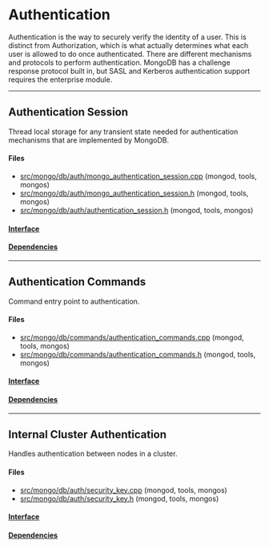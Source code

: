 # Authentication
Authentication is the way to securely verify the identity of a user. This is distinct from Authorization, which is what actually determines what each user is allowed to do once authenticated.  There are different mechanisms and protocols to perform authentication.  MongoDB has a challenge response protocol built in, but SASL and Kerberos authentication support requires the enterprise module.


-------------

## Authentication Session
Thread local storage for any transient state needed for authentication mechanisms that are implemented by MongoDB.

#### Files
- [src/mongo/db/auth/mongo\_authentication\_session.cpp](https://github.com/mongodb/mongo/tree/r2.6.0/src/mongo/db/auth/mongo_authentication_session.cpp)   (mongod, tools, mongos)
- [src/mongo/db/auth/mongo\_authentication\_session.h](https://github.com/mongodb/mongo/tree/r2.6.0/src/mongo/db/auth/mongo_authentication_session.h)   (mongod, tools, mongos)
- [src/mongo/db/auth/authentication\_session.h](https://github.com/mongodb/mongo/tree/r2.6.0/src/mongo/db/auth/authentication_session.h)   (mongod, tools, mongos)

#### [Interface](interface/0)

#### [Dependencies](dependencies/0)

-------------

## Authentication Commands
Command entry point to authentication.

#### Files
- [src/mongo/db/commands/authentication\_commands.cpp](https://github.com/mongodb/mongo/tree/r2.6.0/src/mongo/db/commands/authentication_commands.cpp)   (mongod, tools, mongos)
- [src/mongo/db/commands/authentication\_commands.h](https://github.com/mongodb/mongo/tree/r2.6.0/src/mongo/db/commands/authentication_commands.h)   (mongod, tools, mongos)

#### [Interface](interface/1)

#### [Dependencies](dependencies/1)

-------------

## Internal Cluster Authentication
Handles authentication between nodes in a cluster.

#### Files
- [src/mongo/db/auth/security\_key.cpp](https://github.com/mongodb/mongo/tree/r2.6.0/src/mongo/db/auth/security_key.cpp)   (mongod, tools, mongos)
- [src/mongo/db/auth/security\_key.h](https://github.com/mongodb/mongo/tree/r2.6.0/src/mongo/db/auth/security_key.h)   (mongod, tools, mongos)

#### [Interface](interface/2)

#### [Dependencies](dependencies/2)
